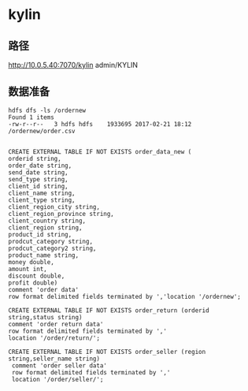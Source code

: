 # kylin 
## 路径
http://10.0.5.40:7070/kylin
admin/KYLIN
## 数据准备
	hdfs dfs -ls /ordernew
	Found 1 items
	-rw-r--r--   3 hdfs hdfs    1933695 2017-02-21 18:12 /ordernew/order.csv


	CREATE EXTERNAL TABLE IF NOT EXISTS order_data_new (
	orderid string,
	order_date string,
	send_date string,
	send_type string,
	client_id string,
	client_name string,
	client_type string,
	client_region_city string,
	client_region_province string,
	client_country string,
	client_region string,
	product_id string,
	prodcut_category string,
	prodcut_category2 string,
	product_name string,
	money double,
	amount int,
	discount double,
	profit double)	comment 'order data'	row format delimited fields terminated by ','location '/ordernew';
	CREATE EXTERNAL TABLE IF NOT EXISTS order_return (orderid string,status string)	comment 'order return data'	row format delimited fields terminated by ','	location '/order/return/';
	CREATE EXTERNAL TABLE IF NOT EXISTS order_seller (region string,seller_name string)     comment 'order seller data'     row format delimited fields terminated by ','     location '/order/seller/';